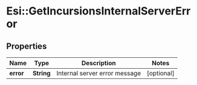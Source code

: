 # Esi::GetIncursionsInternalServerError

## Properties
Name | Type | Description | Notes
------------ | ------------- | ------------- | -------------
**error** | **String** | Internal server error message | [optional] 


